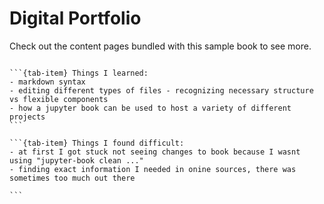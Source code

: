 # Digital Portfolio

Check out the content pages bundled with this sample book to see more.

```{tableofcontents}
```

````{tab-set}
```{tab-item} Things I learned:
- markdown syntax
- editing different types of files - recognizing necessary structure vs flexible components
- how a jupyter book can be used to host a variety of different projects
```

```{tab-item} Things I found difficult:
- at first I got stuck not seeing changes to book because I wasnt using "jupyter-book clean ..."
- finding exact information I needed in onine sources, there was sometimes too much out there

```
````